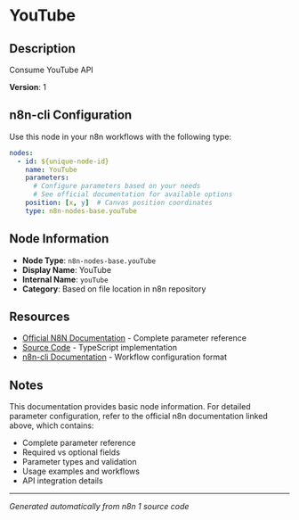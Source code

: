 # YouTube

## Description

Consume YouTube API

**Version**: 1

## n8n-cli Configuration

Use this node in your n8n workflows with the following type:

```yaml
nodes:
  - id: ${unique-node-id}
    name: YouTube
    parameters:
      # Configure parameters based on your needs
      # See official documentation for available options
    position: [x, y]  # Canvas position coordinates
    type: n8n-nodes-base.youTube
```

## Node Information

- **Node Type**: `n8n-nodes-base.youTube`
- **Display Name**: YouTube
- **Internal Name**: `youTube`
- **Category**: Based on file location in n8n repository

## Resources

- [Official N8N Documentation](https://docs.n8n.io/integrations/builtin/app-nodes/n8n-nodes-base.youtube/) - Complete parameter reference
- [Source Code](https://github.com/n8n-io/n8n/blob/master/packages/nodes-base/nodes/Google/YouTube/YouTube.node.ts) - TypeScript implementation
- [n8n-cli Documentation](https://github.com/edenreich/n8n-cli) - Workflow configuration format

## Notes

This documentation provides basic node information. For detailed parameter configuration, 
refer to the official n8n documentation linked above, which contains:

- Complete parameter reference
- Required vs optional fields
- Parameter types and validation
- Usage examples and workflows
- API integration details

---
*Generated automatically from n8n 1 source code*
